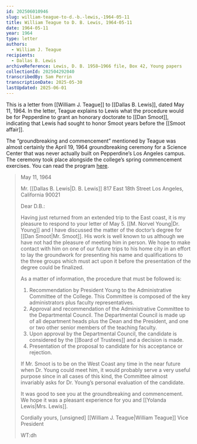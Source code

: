 ```yaml
---
id: 202506010946
slug: william-teague-to-d.-b.-lewis,-1964-05-11
title: William Teague to D. B. Lewis, 1964-05-11
date: 1964-05-11
year: 1964
type: letter
authors:
  - William J. Teague
recipients:
  - Dallas B. Lewis
archiveReference: Lewis, D. B. 1958–1966 file, Box 42, Young papers
collectionId: 202504292040
transcribedBy: Sam Perrin
transcriptionDate: 2025-05-30
lastUpdated: 2025-06-01
---
```

This is a letter from [[William J. Teague]] to [[Dallas B. Lewis]], dated May 11, 1964. In the letter, Teague explains to Lewis what the procedure would be for Pepperdine to grant an honorary doctorate to [[Dan Smoot]], indicating that Lewis had sought to honor Smoot years before the [[Smoot affair]].

The “groundbreaking and commencement” mentioned by Teague was almost certainly the April 19, 1964 groundbreaking ceremony for a Science Center that was never actually built on Pepperdine’s Los Angeles campus. The ceremony took place alongside the college’s spring commencement exercises. You can read the program [here](https://pepperdine.quartexcollections.com/Documents/Detail/twenty-seventh-annual-commencement-1964/82073?item=82362).

>May 11, 1964
>
>Mr. [[Dallas B. Lewis|D. B. Lewis]]
>817 East 18th Street
>Los Angeles, California 90021
>
>Dear D.B.:
>
>Having just returned from an extended trip to the East coast, it is my pleasure to respond to your letter of May 5. [[M. Norvel Young|Dr. Young]] and I have discussed the matter of the doctor’s degree for [[Dan Smoot|Mr. Smoot]]. His work is well known to us although we have not had the pleasure of meeting him in person. We hope to make contact with him on one of our future trips to his home city in an effort to lay the groundwork for presenting his name and qualifications to the three groups which must act upon it before the presentation of the degree could be finalized.
>
>As a matter of information, the procedure that must be followed is:
>1. Recommendation by President Young to the Administrative Committee of the College. This Committee is composed of the key administrators plus faculty representatives.
>2. Approval and recommendation of the Administrative Committee to the Departmental Council. The Departmental Council is made up of all department heads plus the Dean and the President, and one or two other senior members of the teaching faculty.
>3. Upon approval by the Departmental Council, the candidate is considered by the [[Board of Trustees]] and a decision is made.
>4. Presentation of the proposal to candidate for his acceptance or rejection.
>
>If Mr. Smoot is to be on the West Coast any time in the near future when Dr. Young could meet him, it would probably serve a very useful purpose since in all cases of this kind, the Committee almost invariably asks for Dr. Young’s personal evaluation of the candidate.
>
>It was good to see you at the groundbreaking and commencement. We hope it was a pleasant experience for you and [[Yolanda Lewis|Mrs. Lewis]].
>
>Cordially yours,
>\[unsigned\]
>[[William J. Teague|William Teague]]
>Vice President
>
>WT:dh